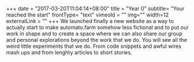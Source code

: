 +++
date = "2017-03-20T11:04:14+08:00"
title = "Year 0"
subtitle= "Your reached the start"
frontType= "text"
vimeoId = ""
img=""
width=12
externalLink = ""
+++
We launched finally a new website as a way to actually start to make automato.farm somehow less fictional and to put our work in shape and to create a space where we can also share our group and personal explorations beyond the work that we do. You will see all the weird little experiments that we do. From code snippets and awful wires mash ups and from lenghty articles to short stories.
